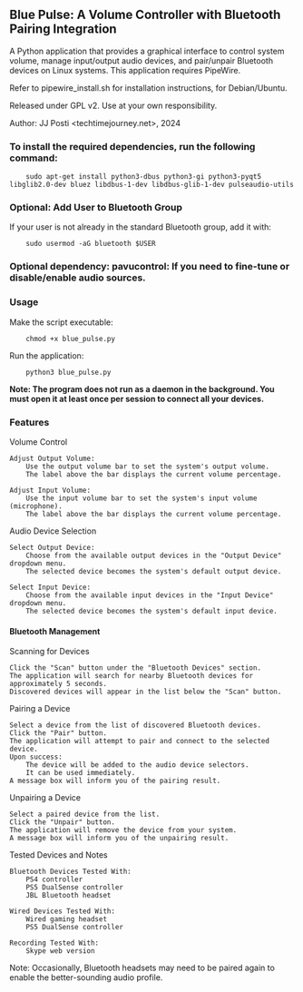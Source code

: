 ## Blue Pulse: A Volume Controller with Bluetooth Pairing Integration

A Python application that provides a graphical interface to control system volume, manage input/output audio devices, and pair/unpair Bluetooth devices on Linux systems. This application requires PipeWire.


Refer to pipewire_install.sh for installation instructions, for Debian/Ubuntu.

Released under GPL v2. Use at your own responsibility.

Author: JJ Posti <techtimejourney.net>, 2024


### To install the required dependencies, run the following command:

		sudo apt-get install python3-dbus python3-gi python3-pyqt5 libglib2.0-dev bluez libdbus-1-dev libdbus-glib-1-dev pulseaudio-utils

### Optional: Add User to Bluetooth Group

If your user is not already in the standard Bluetooth group, add it with:

		sudo usermod -aG bluetooth $USER

### Optional dependency: pavucontrol: If you need to fine-tune or disable/enable audio sources.

### Usage

Make the script executable:

		chmod +x blue_pulse.py

Run the application:

		python3 blue_pulse.py

<b> Note: The program does not run as a daemon in the background. You must open it at least once per session to connect all your devices.</b>

### Features

Volume Control

    Adjust Output Volume:
        Use the output volume bar to set the system's output volume.
        The label above the bar displays the current volume percentage.

    Adjust Input Volume:
        Use the input volume bar to set the system's input volume (microphone).
        The label above the bar displays the current volume percentage.

Audio Device Selection

    Select Output Device:
        Choose from the available output devices in the "Output Device" dropdown menu.
        The selected device becomes the system's default output device.

    Select Input Device:
        Choose from the available input devices in the "Input Device" dropdown menu.
        The selected device becomes the system's default input device.

#### Bluetooth Management

Scanning for Devices

    Click the "Scan" button under the "Bluetooth Devices" section.
    The application will search for nearby Bluetooth devices for approximately 5 seconds.
    Discovered devices will appear in the list below the "Scan" button.

Pairing a Device

    Select a device from the list of discovered Bluetooth devices.
    Click the "Pair" button.
    The application will attempt to pair and connect to the selected device.
    Upon success:
        The device will be added to the audio device selectors.
        It can be used immediately.
    A message box will inform you of the pairing result.

Unpairing a Device

    Select a paired device from the list.
    Click the "Unpair" button.
    The application will remove the device from your system.
    A message box will inform you of the unpairing result.

Tested Devices and Notes

    Bluetooth Devices Tested With:
        PS4 controller
        PS5 DualSense controller
        JBL Bluetooth headset

    Wired Devices Tested With:
        Wired gaming headset
		PS5 DualSense controller
		
    Recording Tested With:
        Skype web version

Note: Occasionally, Bluetooth headsets may need to be paired again to enable the better-sounding audio profile.
